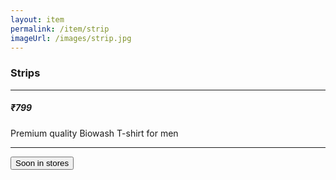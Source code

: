 ```yaml
---
layout: item
permalink: /item/strip
imageUrl: /images/strip.jpg
---
```


<h3>Strips</h3>
<hr>
<h5>₹799</h5>
<p>Premium quality Biowash T-shirt for men</p>
<hr>
<button class="ui secondary button">Soon in stores</button>
